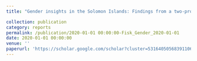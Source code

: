 ```yaml
---
title: "Gender insights in the Solomon Islands: Findings from a two-province study using the Individual Deprivation Measure"

collection: publication
category: reports
permalink: /publication/2020-01-01 00:00:00-Fisk_Gender_2020-01-01
date: 2020-01-01 00:00:00
venue: ''
paperurl: 'https://scholar.google.com/scholar?cluster=5316405056839110626&hl=en&oi=scholarr'
---
```

